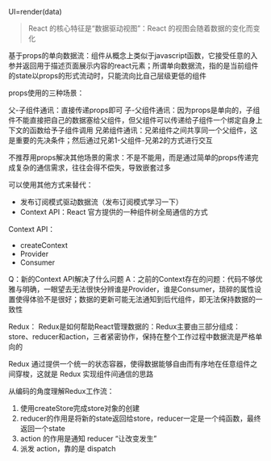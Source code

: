 UI=render(data)

> React 的核心特征是“数据驱动视图”：React 的视图会随着数据的变化而变化

基于props的单向数据流：组件从概念上类似于javascript函数，它接受任意的入参并返回用于描述页面展示内容的react元素；所谓单向数据流，指的是当前组件的state以props的形式流动时，只能流向比自己层级更低的组件


props使用的三种场景：

父-子组件通讯：直接传递props即可
子-父组件通讯：因为props是单向的，子组件不能直接把自己的数据塞给父组件，但父组件可以传递给子组件一个绑定自身上下文的函数给予子组件调用
兄弟组件通讯：兄弟组件之间共享同一个父组件，这是重要的先决条件；然后通过兄弟1-父组件-兄弟2的方式进行交互

不推荐用props解决其他场景的需求：不是不能用，而是通过简单的props传递完成复杂的通信需求，往往会得不偿失，导致嵌套过多

可以使用其他方式来替代：
- 发布订阅模式驱动数据流（发布订阅模式学习一下）
- Context API：React 官方提供的一种组件树全局通信的方式

Context API：
- createContext
- Provider
- Consumer

Q：新的Context API解决了什么问题
A：之前的Context存在的问题：代码不够优雅与明确，一眼望去无法很快分辨谁是Provider，谁是Consumer，琐碎的属性设置使得体验不是很好；数据的更新可能无法通知到后代组件，即无法保持数据的一致性


Redux：
Redux是如何帮助React管理数据的：Redux主要由三部分组成：store、reducer和action，三者紧密协作，保持在整个工作过程中数据流是严格单向的

Redux 通过提供一个统一的状态容器，使得数据能够自由而有序地在任意组件之间穿梭，这就是 Redux 实现组件间通信的思路

从编码的角度理解Redux工作流：

1. 使用createStore完成store对象的创建
2. reducer的作用是将新的state返回给store，reducer一定是一个纯函数，最终返回一个state
3. action 的作用是通知 reducer “让改变发生”
4. 派发 action，靠的是 dispatch
